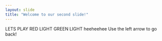 ```yaml
---
layout: slide
title: "Welcome to our second slide!"
---
```

LETS PLAY RED LIGHT GREEN LIGHT heeheehee
Use the left arrow to go back!
